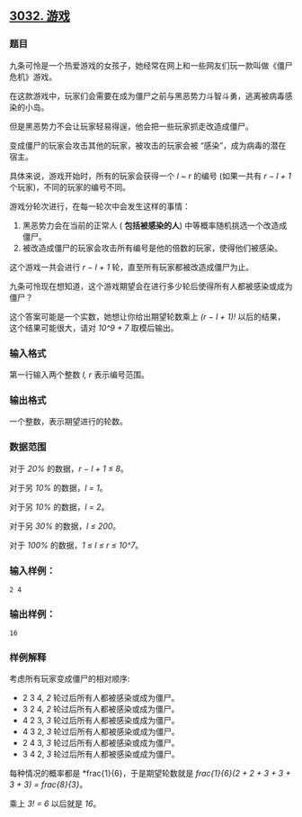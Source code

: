 ## [3032. 游戏](https://www.acwing.com/problem/content/3035/)

### 题目

九条可怜是一个热爱游戏的女孩子，她经常在网上和一些网友们玩一款叫做《僵尸危机》游戏。

在这款游戏中，玩家们会需要在成为僵尸之前与黑恶势力斗智斗勇，逃离被病毒感染的小岛。

但是黑恶势力不会让玩家轻易得逞，他会把一些玩家抓走改造成僵尸。

变成僵尸的玩家会攻击其他的玩家，被攻击的玩家会被 “感染”，成为病毒的潜在宿主。

具体来说，游戏开始时，所有的玩家会获得一个 *l ~ r* 的编号 (如果一共有 *r − l + 1* 个玩家)，不同的玩家的编号不同。

游戏分轮次进行，在每一轮次中会发生这样的事情：

1. 黑恶势力会在当前的正常人 ( **包括被感染的人**) 中等概率随机挑选一个改造成僵尸。
2. 被改造成僵尸的玩家会攻击所有编号是他的倍数的玩家，使得他们被感染。

这个游戏一共会进行 *r − l + 1* 轮，直至所有玩家都被改造成僵尸为止。

九条可怜现在想知道，这个游戏期望会在进行多少轮后使得所有人都被感染或成为僵尸？

这个答案可能是一个实数，她想让你给出期望轮数乘上 *(r − l + 1)!* 以后的结果，这个结果可能很大，请对 *10^9 + 7* 取模后输出。

### 输入格式

第一行输入两个整数 *l, r* 表示编号范围。

### 输出格式

一个整数，表示期望进行的轮数。

### 数据范围

对于 *20%* 的数据，*r − l + 1 ≤ 8*。

对于另 *10%* 的数据，*l = 1*。

对于另 *10%* 的数据，*l = 2*。

对于另 *30%* 的数据，*l ≤ 200*。

对于 *100%* 的数据，*1 ≤ l ≤ r ≤ 10^7*。

### 输入样例：

```
2 4
```

### 输出样例：

```
16
```

### 样例解释

考虑所有玩家变成僵尸的相对顺序:

- 2 3 4, *2* 轮过后所有人都被感染或成为僵尸。
- 3 2 4, *2* 轮过后所有人都被感染或成为僵尸。
- 4 2 3, *3* 轮过后所有人都被感染或成为僵尸。
- 4 3 2, *3* 轮过后所有人都被感染或成为僵尸。
- 2 4 3, *3* 轮过后所有人都被感染或成为僵尸。
- 3 4 2, *3* 轮过后所有人都被感染或成为僵尸。

每种情况的概率都是 *frac{1}{6}，于是期望轮数就是 *frac{1}{6}(2 + 2 + 3 + 3 + 3 + 3) = frac{8}{3}*。

乘上 *3! = 6* 以后就是 *16*。
